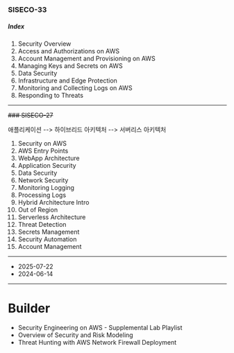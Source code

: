 ### SISECO-33

##### Index

1. Security Overview
2. Access and Authorizations on AWS  
3. Account Management and Provisioning on AWS  
4. Managing Keys and Secrets on AWS  
5. Data Security  
6. Infrastructure and Edge Protection 
7. Monitoring and Collecting Logs on AWS  
8. Responding to Threats  

---

~~### SISECO-27~~

애플리케이션 --> 하이브리드 아키텍처 --> 서버리스 아키텍처

1. Security on AWS
2. AWS Entry Points
3. WebApp Architecture
4. Application Security
5. Data Security
6. Network Security
7. Monitoring Logging
8. Processing Logs
9. Hybrid Architecture Intro
10. Out of Region
11. Serverless Architecture
12. Threat Detection
13. Secrets Management
14. Security Automation
15. Account Management

---

- 2025-07-22
- 2024-06-14

---

# Builder

- Security Engineering on AWS - Supplemental Lab Playlist
- Overview of Security and Risk Modeling
- Threat Hunting with AWS Network Firewall Deployment
